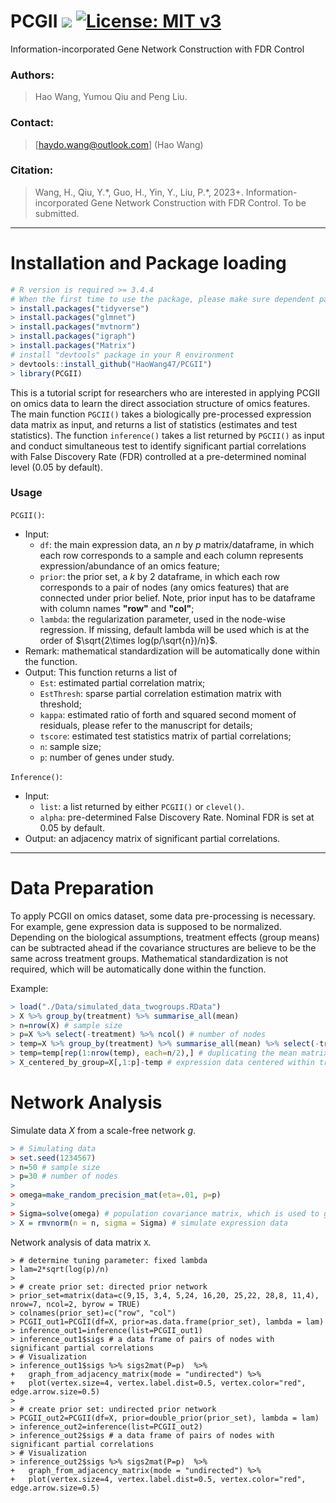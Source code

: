 # PCGII [![](https://img.shields.io/badge/Release-v0.1.0-blue.svg)](https://github.com/haowang47/PCGII/commits/main) [![License: MIT v3](https://img.shields.io/badge/License-MIT-blue.svg)](https://opensource.org/license/mit/)

Information-incorporated Gene Network Construction with FDR Control

### Authors:
> Hao Wang, Yumou Qiu and Peng Liu.

### Contact:
> [haydo.wang@outlook.com] (Hao Wang)

### Citation:
> Wang, H., Qiu, Y.\*, Guo, H., Yin, Y., Liu, P.\*, 2023+. Information-incorporated Gene Network Construction with FDR Control. To be submitted.
-----

# Installation and Package loading
```r
# R version is required >= 3.4.4
# When the first time to use the package, please make sure dependent packages are installed under your R environment, if not, please use commands below to install
> install.packages("tidyverse")
> install.packages("glmnet")
> install.packages("mvtnorm")
> install.packages("igraph")
> install.packages("Matrix")
# install "devtools" package in your R environment
> devtools::install_github("HaoWang47/PCGII")
> library(PCGII)
```

This is a tutorial script for researchers who are interested in applying PCGII on omics data to learn the direct association structure of omics features. The main function `PGCII()` takes a biologically pre-processed expression data matrix as input, and returns a list of statistics (estimates and test statistics). The function `inference()` takes a list returned by `PGCII()` as input and conduct simultaneous test to identify significant partial correlations with False Discovery Rate (FDR) controlled at a pre-determined nominal level (0.05 by default).

### Usage

```PCGII()```:
  - Input:
    - `df`: the main expression data, an $n$ by $p$ matrix/dataframe, in which each row corresponds to a sample and each column represents expression/abundance of an omics feature;
    - `prior`: the prior set, a $k$ by $2$ dataframe, in which each row corresponds to a pair of nodes (any omics features) that are connected under prior belief. Note, prior input has to be dataframe with column names **"row"** and **"col"**;
    - `lambda`: the regularization parameter, used in the node-wise regression. If missing, default lambda will be used which is at the order of $\sqrt{2\times log(p/\sqrt{n})/n}$.
  - Remark: mathematical standardization will be automatically done within the function.
  - Output: This function returns a list of
    - `Est`: estimated partial correlation matrix;
    - `EstThresh`: sparse partial correlation estimation matrix with threshold;
    - `kappa`: estimated ratio of forth and squared second moment of residuals, please refer to the manuscript for details;
    - `tscore`: estimated test statistics matrix of partial correlations;
    - `n`: sample size;
    - `p`: number of genes under study.

```Inference()```:
  - Input:
    - `list`: a list returned by either `PCGII()` or `clevel()`.
    - `alpha`: pre-determined False Discovery Rate. Nominal FDR is set at 0.05 by default.
  - Output: an adjacency matrix of significant partial correlations.

-----

# Data Preparation

To apply PCGII on omics dataset, some data pre-processing is necessary. For example, gene expression data is supposed to be normalized. Depending on the biological assumptions, treatment effects (group means) can be subtracted ahead if the covariance structures are believe to be the same across treatment groups. Mathematical standardization is not required, which will be automatically done within the function.

Example:

```r
> load("./Data/simulated_data_twogroups.RData")
> X %>% group_by(treatment) %>% summarise_all(mean)
> n=nrow(X) # sample size
> p=X %>% select(-treatment) %>% ncol() # number of nodes
> temp=X %>% group_by(treatment) %>% summarise_all(mean) %>% select(-treatment) %>% as.matrix() # mean expression matrix by treatment groups
> temp=temp[rep(1:nrow(temp), each=n/2),] # duplicating the mean matrix
> X_centered_by_group=X[,1:p]-temp # expression data centered within treatment groups, ready for network analysis
```


# Network Analysis

Simulate data $X$ from a scale-free network $g$.

```r
> # Simulating data
> set.seed(1234567)
> n=50 # sample size
> p=30 # number of nodes
>
> omega=make_random_precision_mat(eta=.01, p=p)
>
> Sigma=solve(omega) # population covariance matrix, which is used to generate data
> X = rmvnorm(n = n, sigma = Sigma) # simulate expression data
```

Network analysis of data matrix `X`.

```
> # determine tuning parameter: fixed lambda
> lam=2*sqrt(log(p)/n)
>
> # create prior set: directed prior network
> prior_set=matrix(data=c(9,15, 3,4, 5,24, 16,20, 25,22, 28,8, 11,4), nrow=7, ncol=2, byrow = TRUE)
> colnames(prior_set)=c("row", "col")
> PCGII_out1=PCGII(df=X, prior=as.data.frame(prior_set), lambda = lam)
> inference_out1=inference(list=PCGII_out1)
> inference_out1$sigs # a data frame of pairs of nodes with significant partial correlations
> # Visualization
> inference_out1$sigs %>% sigs2mat(P=p)  %>%
+   graph_from_adjacency_matrix(mode = "undirected") %>%
+   plot(vertex.size=4, vertex.label.dist=0.5, vertex.color="red", edge.arrow.size=0.5)
>
> # create prior set: undirected prior network
> PCGII_out2=PCGII(df=X, prior=double_prior(prior_set), lambda = lam)
> inference_out2=inference(list=PCGII_out2)
> inference_out2$sigs # a data frame of pairs of nodes with significant partial correlations
> # Visualization
> inference_out2$sigs %>% sigs2mat(P=p)  %>%
+   graph_from_adjacency_matrix(mode = "undirected") %>%
+   plot(vertex.size=4, vertex.label.dist=0.5, vertex.color="red", edge.arrow.size=0.5)
```


